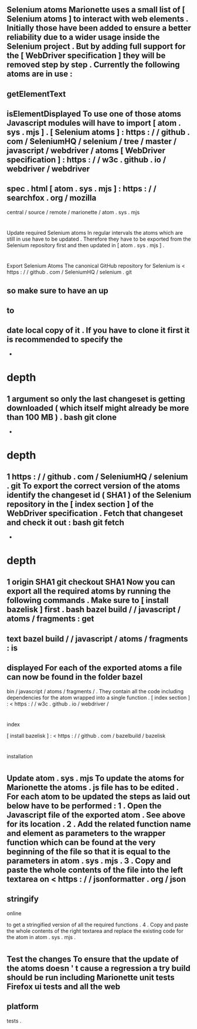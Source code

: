 #
Selenium
atoms
Marionette
uses
a
small
list
of
[
Selenium
atoms
]
to
interact
with
web
elements
.
Initially
those
have
been
added
to
ensure
a
better
reliability
due
to
a
wider
usage
inside
the
Selenium
project
.
But
by
adding
full
support
for
the
[
WebDriver
specification
]
they
will
be
removed
step
by
step
.
Currently
the
following
atoms
are
in
use
:
-
getElementText
-
isElementDisplayed
To
use
one
of
those
atoms
Javascript
modules
will
have
to
import
[
atom
.
sys
.
mjs
]
.
[
Selenium
atoms
]
:
https
:
/
/
github
.
com
/
SeleniumHQ
/
selenium
/
tree
/
master
/
javascript
/
webdriver
/
atoms
[
WebDriver
specification
]
:
https
:
/
/
w3c
.
github
.
io
/
webdriver
/
webdriver
-
spec
.
html
[
atom
.
sys
.
mjs
]
:
https
:
/
/
searchfox
.
org
/
mozilla
-
central
/
source
/
remote
/
marionette
/
atom
.
sys
.
mjs
#
#
Update
required
Selenium
atoms
In
regular
intervals
the
atoms
which
are
still
in
use
have
to
be
updated
.
Therefore
they
have
to
be
exported
from
the
Selenium
repository
first
and
then
updated
in
[
atom
.
sys
.
mjs
]
.
#
#
#
Export
Selenium
Atoms
The
canonical
GitHub
repository
for
Selenium
is
<
https
:
/
/
github
.
com
/
SeleniumHQ
/
selenium
.
git
>
so
make
sure
to
have
an
up
-
to
-
date
local
copy
of
it
.
If
you
have
to
clone
it
first
it
is
recommended
to
specify
the
-
-
depth
=
1
argument
so
only
the
last
changeset
is
getting
downloaded
(
which
itself
might
already
be
more
than
100
MB
)
.
bash
git
clone
-
-
depth
=
1
https
:
/
/
github
.
com
/
SeleniumHQ
/
selenium
.
git
To
export
the
correct
version
of
the
atoms
identify
the
changeset
id
(
SHA1
)
of
the
Selenium
repository
in
the
[
index
section
]
of
the
WebDriver
specification
.
Fetch
that
changeset
and
check
it
out
:
bash
git
fetch
-
-
depth
=
1
origin
SHA1
git
checkout
SHA1
Now
you
can
export
all
the
required
atoms
by
running
the
following
commands
.
Make
sure
to
[
install
bazelisk
]
first
.
bash
bazel
build
/
/
javascript
/
atoms
/
fragments
:
get
-
text
bazel
build
/
/
javascript
/
atoms
/
fragments
:
is
-
displayed
For
each
of
the
exported
atoms
a
file
can
now
be
found
in
the
folder
bazel
-
bin
/
javascript
/
atoms
/
fragments
/
.
They
contain
all
the
code
including
dependencies
for
the
atom
wrapped
into
a
single
function
.
[
index
section
]
:
<
https
:
/
/
w3c
.
github
.
io
/
webdriver
/
#
index
>
[
install
bazelisk
]
:
<
https
:
/
/
github
.
com
/
bazelbuild
/
bazelisk
#
installation
>
#
#
#
Update
atom
.
sys
.
mjs
To
update
the
atoms
for
Marionette
the
atoms
.
js
file
has
to
be
edited
.
For
each
atom
to
be
updated
the
steps
as
laid
out
below
have
to
be
performed
:
1
.
Open
the
Javascript
file
of
the
exported
atom
.
See
above
for
its
location
.
2
.
Add
the
related
function
name
and
element
as
parameters
to
the
wrapper
function
which
can
be
found
at
the
very
beginning
of
the
file
so
that
it
is
equal
to
the
parameters
in
atom
.
sys
.
mjs
.
3
.
Copy
and
paste
the
whole
contents
of
the
file
into
the
left
textarea
on
<
https
:
/
/
jsonformatter
.
org
/
json
-
stringify
-
online
>
to
get
a
stringified
version
of
all
the
required
functions
.
4
.
Copy
and
paste
the
whole
contents
of
the
right
textarea
and
replace
the
existing
code
for
the
atom
in
atom
.
sys
.
mjs
.
#
#
#
Test
the
changes
To
ensure
that
the
update
of
the
atoms
doesn
'
t
cause
a
regression
a
try
build
should
be
run
including
Marionette
unit
tests
Firefox
ui
tests
and
all
the
web
-
platform
-
tests
.
